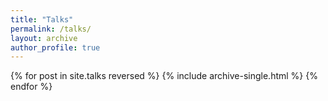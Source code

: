 ```yaml
---
title: "Talks"
permalink: /talks/
layout: archive
author_profile: true
---
```


{% for post in site.talks reversed %}
  {% include archive-single.html %}
{% endfor %}
